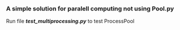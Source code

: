### A simple solution for paralell computing not using Pool.py

Run file ***test_multiprocessing.py*** to test ProcessPool
